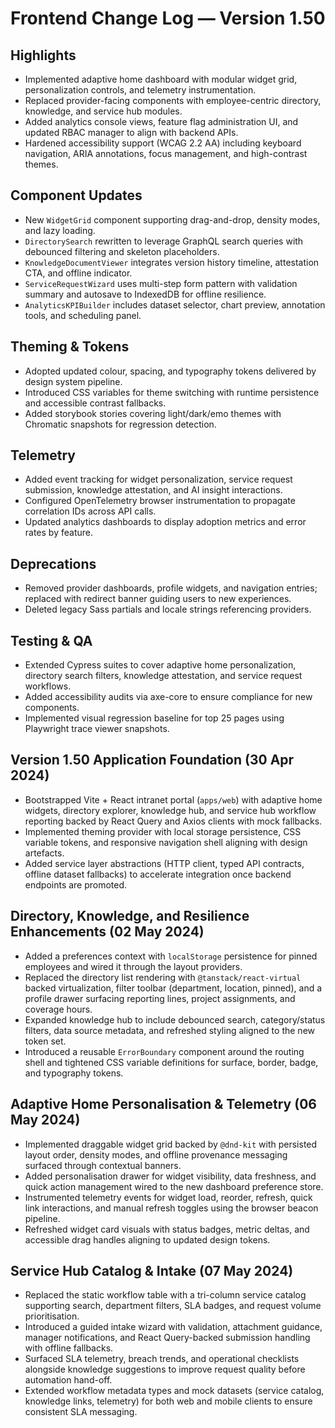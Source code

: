# Frontend Change Log — Version 1.50

## Highlights
- Implemented adaptive home dashboard with modular widget grid, personalization controls, and telemetry instrumentation.
- Replaced provider-facing components with employee-centric directory, knowledge, and service hub modules.
- Added analytics console views, feature flag administration UI, and updated RBAC manager to align with backend APIs.
- Hardened accessibility support (WCAG 2.2 AA) including keyboard navigation, ARIA annotations, focus management, and high-contrast themes.

## Component Updates
- New `WidgetGrid` component supporting drag-and-drop, density modes, and lazy loading.
- `DirectorySearch` rewritten to leverage GraphQL search queries with debounced filtering and skeleton placeholders.
- `KnowledgeDocumentViewer` integrates version history timeline, attestation CTA, and offline indicator.
- `ServiceRequestWizard` uses multi-step form pattern with validation summary and autosave to IndexedDB for offline resilience.
- `AnalyticsKPIBuilder` includes dataset selector, chart preview, annotation tools, and scheduling panel.

## Theming & Tokens
- Adopted updated colour, spacing, and typography tokens delivered by design system pipeline.
- Introduced CSS variables for theme switching with runtime persistence and accessible contrast fallbacks.
- Added storybook stories covering light/dark/emo themes with Chromatic snapshots for regression detection.

## Telemetry
- Added event tracking for widget personalization, service request submission, knowledge attestation, and AI insight interactions.
- Configured OpenTelemetry browser instrumentation to propagate correlation IDs across API calls.
- Updated analytics dashboards to display adoption metrics and error rates by feature.

## Deprecations
- Removed provider dashboards, profile widgets, and navigation entries; replaced with redirect banner guiding users to new experiences.
- Deleted legacy Sass partials and locale strings referencing providers.

## Testing & QA
- Extended Cypress suites to cover adaptive home personalization, directory search filters, knowledge attestation, and service request workflows.
- Added accessibility audits via axe-core to ensure compliance for new components.
- Implemented visual regression baseline for top 25 pages using Playwright trace viewer snapshots.

## Version 1.50 Application Foundation (30 Apr 2024)
- Bootstrapped Vite + React intranet portal (`apps/web`) with adaptive home widgets, directory explorer, knowledge hub, and service hub workflow reporting backed by React Query and Axios clients with mock fallbacks.
- Implemented theming provider with local storage persistence, CSS variable tokens, and responsive navigation shell aligning with design artefacts.
- Added service layer abstractions (HTTP client, typed API contracts, offline dataset fallbacks) to accelerate integration once backend endpoints are promoted.

## Directory, Knowledge, and Resilience Enhancements (02 May 2024)
- Added a preferences context with `localStorage` persistence for pinned employees and wired it through the layout providers.
- Replaced the directory list rendering with `@tanstack/react-virtual` backed virtualization, filter toolbar (department, location, pinned), and a profile drawer surfacing reporting lines, project assignments, and coverage hours.
- Expanded knowledge hub to include debounced search, category/status filters, data source metadata, and refreshed styling aligned to the new token set.
- Introduced a reusable `ErrorBoundary` component around the routing shell and tightened CSS variable definitions for surface, border, badge, and typography tokens.

## Adaptive Home Personalisation & Telemetry (06 May 2024)
- Implemented draggable widget grid backed by `@dnd-kit` with persisted layout order, density modes, and offline provenance messaging surfaced through contextual banners.
- Added personalisation drawer for widget visibility, data freshness, and quick action management wired to the new dashboard preference store.
- Instrumented telemetry events for widget load, reorder, refresh, quick link interactions, and manual refresh toggles using the browser beacon pipeline.
- Refreshed widget card visuals with status badges, metric deltas, and accessible drag handles aligning to updated design tokens.

## Service Hub Catalog & Intake (07 May 2024)
- Replaced the static workflow table with a tri-column service catalog supporting search, department filters, SLA badges, and request volume prioritisation.
- Introduced a guided intake wizard with validation, attachment guidance, manager notifications, and React Query-backed submission handling with offline fallbacks.
- Surfaced SLA telemetry, breach trends, and operational checklists alongside knowledge suggestions to improve request quality before automation hand-off.
- Extended workflow metadata types and mock datasets (service catalog, knowledge links, telemetry) for both web and mobile clients to ensure consistent SLA messaging.
